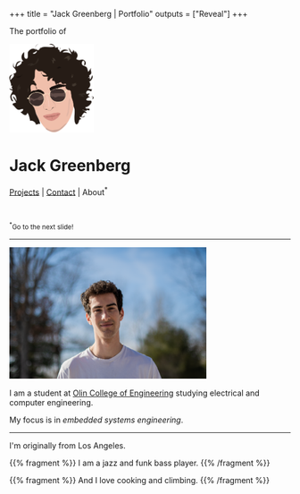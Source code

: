 +++
title = "Jack Greenberg | Portfolio"
outputs = ["Reveal"]
+++

The portfolio of

<img style="border: none; box-shadow: none" src="/illustration.png" width="30%" />

# Jack Greenberg

[Projects](#projects) | [Contact](#contact) | About<sup>\*</sup>

<br />

<small><sup>\*</sup>Go to the next slide!</small>

---

<img src="/portrait.png" width="70%" />

I am a student at [Olin College of Engineering](https://olin.edu) studying
electrical and computer engineering.

My focus is in _embedded systems engineering_.

---

I'm originally from Los Angeles.

{{% fragment %}}
I am a jazz and funk bass player.
{{% /fragment %}}

{{% fragment %}}
And I love cooking and climbing.
{{% /fragment %}}
